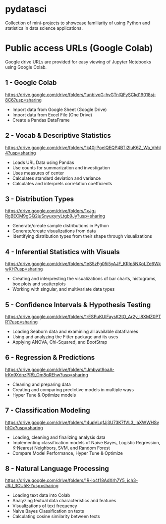 # pydatasci
Collection of mini-projects to showcase familiarity of using Python and statistics in data science applications.

# Public access URLs (Google Colab)
Google drive URLs are provided for easy viewing of Jupyter Notebooks using Google Colab.

## 1 - Google Colab
https://drive.google.com/drive/folders/1unbivoG-hvGTnlQFySCkd19018sj-8C6?usp=sharing
- Import data from Google Sheet (Google Drive)
- Import data from Excel File (One Drive)
- Create a Pandas DataFrame

## 2 - Vocab & Descriptive Statistics  
https://drive.google.com/drive/folders/1k40jiPoeIQEQP4BTi2IuK6Z_Wa_Vhhl4?usp=sharing
- Loads URL Data using Pandas
- Use counts for summarization and investigation
- Uses measures of center
- Calculates standard deviation and variance
- Calculates and interprets correlation coefficients

## 3 - Distribution Types  
https://drive.google.com/drive/folders/1xJg-RgBECM9gGQ2juSnyuxyryLtgb9Jy?usp=sharing
- Generate/create sample distributions in Python
- Generate/create visualizations from data
- Identifying distribution types from their shape through visualizations

## 4 - Inferential Statistics with Visuals  
https://drive.google.com/drive/folders/1eS5zFg05i5yAJF_KRIp5NXoLZe6WkwKH?usp=sharing
- Creating and interpresting the visualizations of bar charts, histograms, box plots and scatterplots
- Working with singular, and multivariate data types

## 5 - Confidence Intervals & Hypothesis Testing  
https://drive.google.com/drive/folders/1rESPuKUIFaysK2tO_Ar2y_l8XMZ0PTR1?usp=sharing
- Loading Seaborn data and examining all available dataframes
- Using and analyzing the Fitter package and its uses
- Applying ANOVA, Chi-Squared, and BootStrap

## 6 - Regression & Predictions  
https://drive.google.com/drive/folders/1Jmbyat9oaA-lrKn9XdnzPR9_Om8qREhw?usp=sharing
- Cleaning and preparing data
- Creating and comparing predictive models in multiple ways
- Hyper Tune & Optimize models

## 7 - Classification Modeling  
https://drive.google.com/drive/folders/14upVLqfJj3U73K7fVL3_iaXWWHSyh1Ox?usp=sharing
- Loading, cleaning and finalizing analysis data
- Implementing classification models of Naive Bayes, Logistic Regression, K-Nearest Neighbors, SVM, and Random Forest
- Compare Model Performance, Hyper Tune & Optimize

## 8 - Natural Language Processing  
https://drive.google.com/drive/folders/1R-io4f18AdXrh7Y5_jch3-JRJ_3CU5K-?usp=sharing
- Loading text data into Colab
- Analyzing textual data characteristics and features
- Visualizations of text frequency
- Naive Bayes Classification on texts
- Calculating cosine similarity between texts
